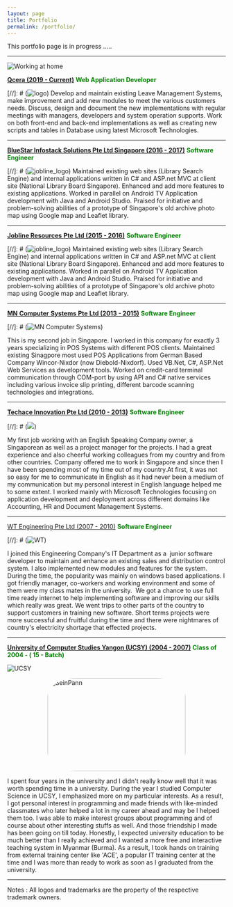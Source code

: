 ```yaml
---
layout: page
title: Portfolio
permalink: /portfolio/
---
```


This portfolio page is in progress .....
* * *

![Working at home]({{site.baseurl}}/images/portfolio/sittingandworking.jpg)

[**Qcera (2019 - Current)**](http://www.qcera.com) **<span style="color: green;">Web Application Developer</span>**

[//]: # (![logo]({{site.baseurl}}/images/portfolio/qcera_logoflat.png))
Develop and maintain existing Leave Management Systems, make improvement and add new modules to meet the various customers needs. Discuss, design and document the new implementations with regular meetings with managers, developers and system operation supports. Work on both front-end and back-end implementations as well as creating new scripts and tables in Database using latest Microsoft Technologies.  

* * *

[**BlueStar Infostack Solutions Pte Ltd Singapore (2016 - 2017)**](https://www.infogain.com/about-us/locations/) **<span style="color: green;">Software Engineer</span>**

[//]: # (![jobline_logo]({{site.baseurl}}/images/portfolio/infogain-logo.png))
Maintained existing web sites (Library Search Engine) and internal applications written in C# and ASP.net MVC at client site (National Library Board Singapore). Enhanced and add more features to existing applications.  Worked in parallel on Android TV Application development with Java and Android Studio. Praised for initiative and problem-solving abilities of a prototype of Singapore's old archive photo map using Google map and Leaflet library.

* * *

[**Jobline Resources** **Pte** **Ltd (2015 - 2016)**](https://www.jobline.com.sg/) **<span style="color: green;">Software Engineer</span>**

[//]: # (![jobline_logo]({{site.baseurl}}/images/portfolio/jobline_logo.png))
Maintained existing web sites (Library Search Engine) and internal applications written in C# and ASP.net MVC at client site (National Library Board Singapore). Enhanced and add more features to existing applications.  Worked in parallel on Android TV Application development with Java and Android Studio. Praised for initiative and problem-solving abilities of a prototype of Singapore's old archive photo map using Google map and Leaflet library.

* * *

[**MN** **Computer** **Systems** **Pte** **Ltd (2013 - 2015)**](http://www.mnsys.com.sg/) **<span style="color: green;">Software Engineer </span>**

[//]: # (![MN Computer Systems]({{site.baseurl}}/images/portfolio/mnsys.jpg))

This is my second job in Singapore. I worked in this company for exactly 3 years specializing in POS Systems with different POS clients. Maintained existing Sinagpore most used POS Applications from German Based Company Wincor-Nixdor (now Diebold-Nixdorf). Used VB.Net, C#, ASP.Net Web Services as development tools. Worked on credit-card terminal communication through COM-port by using API and C# native services including various invoice slip printing, different barcode scanning technologies and integrations.

* * *

[**Techace Innovation Pte Ltd (2010 - 2013)**](http://www.techace.com/) **<span style="color: green;">Software Engineer </span>**

[//]: # (![]({{site.baseurl}}/images/portfolio/techace.png))

My first job working with an English Speaking Company owner, a Singaporean as well as a project manager for the projects. I had a great experience and also cheerful working colleagues from my country and from other countries. Company offered me to work in Singapore and since then I have been spending most of my time out of my country.At first, it was not so easy for me to communicate in English as it had never been a medium of my communication but my personal interest in English language helped me to some extent. I worked mainly with Microsoft Technologies focusing on application development and deployment across different domains like Accounting, HR and Document Management Systems.

* * *

[WT Engineering Pte Ltd (2007 - 2010)](http://www.wintheingieng.com) **<span style="color: green;">Software Engineer</span>**

[//]: # (![WT]({{site.baseurl}}/images/portfolio/wt.jpg))

I joined this Engineering Company's IT Department as a  junior software developer to maintain and enhance an existing sales and distribution control system. I also implemented new modules and features for the system.  During the time, the popularity was mainly on windows based applications. I got friendly manager, co-workers and working environment and some of them were my class mates in the university.  We got a chance to use full time ready internet to help implementing software and improving our skills which really was great. We went trips to other parts of the country to support customers in training new software. Short terms projects were more successful and fruitful during the time and there were nightmares of country's electricity shortage that effected projects.

* * *

**[University of Computer Studies Yangon (UCSY) (2004 - 2007)](http://www.ucsy.edu.mm/)** **<span style="color: green;">Class of 2004 - ( 15 - Batch)</span>**

![UCSY]({{site.baseurl}}/images/portfolio/ucsy_logo.jpg)

<img class="" style=" display: block;  margin-left: auto;  margin-right: auto; border-radius: 20%;" src="{{site.baseurl}}/images/portfolio/seinpann.jpg" alt="SeinPann" width="318" height="214" />

I spent four years in the university and I didn't really know well that it was worth spending time in a university. During the year I studied Computer Science in UCSY, I emphasized more on my particular interests. As a result, I got personal interest in programming and made friends with like-minded classmates who later helped a lot in my career ahead and may be I helped them too. I was able to make interest groups about programming and of course about other interesting stuffs as well. And those friendship I made has been going on till today. Honestly, I expected university education to be much better than I really achieved and I wanted a more free and interactive teaching system in Myanmar (Burma). As a result, I took hands on training from external training center like 'ACE', a popular IT training center at the time and I was more than ready to work as soon as I graduated from the university.

***
Notes :
All logos and trademarks are the property of the respective trademark owners.
